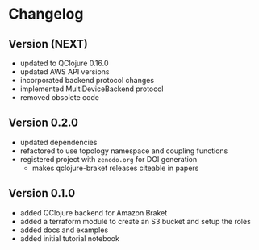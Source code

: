 # Changelog

## Version (NEXT)
* updated to QClojure 0.16.0
* updated AWS API versions
* incorporated backend protocol changes
* implemented MultiDeviceBackend protocol
* removed obsolete code

## Version 0.2.0
* updated dependencies
* refactored to use topology namespace and coupling functions
* registered project with `zenodo.org` for DOI generation
  * makes qclojure-braket releases citeable in papers

## Version 0.1.0
* added QClojure backend for Amazon Braket
* added a terraform module to create an S3 bucket and setup the roles
* added docs and examples
* added initial tutorial notebook

